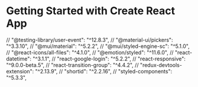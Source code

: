 # Getting Started with Create React App

// "@testing-library/user-event": "^12.8.3", // "@material-ui/pickers":
"^3.3.10", // "@mui/material": "^5.2.2", // "@mui/styled-engine-sc": "^5.1.0",
// "@react-icons/all-files": "^4.1.0", // "@emotion/styled": "^11.6.0", //
"react-datetime": "^3.1.1", // "react-google-login": "^5.2.2", //
"react-responsive": "^9.0.0-beta.5", // "react-transition-group": "^4.4.2", //
"redux-devtools-extension": "^2.13.9", // "shortid": "^2.2.16", //
"styled-components": "^5.3.3",
